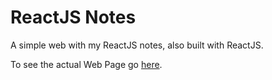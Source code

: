 # ReactJS Notes

A simple web with my ReactJS notes, also built with ReactJS.

To see the actual Web Page go [here]('https://noisyapple.github.io/ReactJsNotes').
